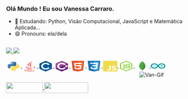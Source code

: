  ### Olá Mundo ! Eu sou Vanessa Carraro. 

- 🌱 Estudando: Python, Visão Computacional, JavaScript e Matemática Aplicada...
- 😄 Pronouns: ela/dela

##

<div align="left"> 
  <a href="https://github.com/B1olog4">
  <img height="180em" src="https://github-readme-stats.vercel.app/api?username=B1olog4&show_icons=true&theme=cobalt&include_all_commits=false&count_private=true"/>
  <img height="180em" src="https://github-readme-stats.vercel.app/api/top-langs/?username=B1olog4&layout=compact&langs_count=8&theme=cobalt"/>
</div>
  

  <div align="left"> 
   </br>
  <img align="center" alt="Python" height="30" width="40" src="https://raw.githubusercontent.com/devicons/devicon/master/icons/python/python-original.svg"> 
  <img align="center" alt="Java" height="30" width="40" src="https://raw.githubusercontent.com/devicons/devicon/master/icons/java/java-plain.svg">
  <img align="center" alt="C" height="30" width="40" src="https://raw.githubusercontent.com/devicons/devicon/master/icons/c/c-plain.svg">
  <img align="center" alt="Csharp" height="30" width="40" src="https://raw.githubusercontent.com/devicons/devicon/master/icons/csharp/csharp-original.svg">
  <img align="center" alt="HTML" height="30" width="40" src="https://raw.githubusercontent.com/devicons/devicon/master/icons/html5/html5-original.svg">
  <img align="center" alt="CSS" height="30" width="40" src="https://raw.githubusercontent.com/devicons/devicon/master/icons/css3/css3-original.svg">
  <img align="center" alt="Js" height="30" width="40" src="https://raw.githubusercontent.com/devicons/devicon/master/icons/javascript/javascript-plain.svg">
  <img align="center" alt="Js" height="30" width="40" src="https://raw.githubusercontent.com/devicons/devicon/master/icons/nodejs/nodejs-plain.svg">
  <img align="center" alt="Arduino" height="30" width="40" src="https://raw.githubusercontent.com/devicons/devicon/master/icons/mongodb/mongodb-original.svg">
  <img align="center" alt="Arduino" height="30" width="40" src="https://raw.githubusercontent.com/devicons/devicon/master/icons/arduino/arduino-original.svg">
  <img align="right" alt="Van-Gif" height="140" width="140" src="https://user-images.githubusercontent.com/81984134/163482433-8dad9787-f645-4f52-bf80-4ba880cff18b.gif">
   
</div>
 
  ##

 <div>
  <a href = "mailto:vanessacarraro@usp.br"><img src="https://img.shields.io/badge/-Gmail-%23333?style=for-the-badge&logo=gmail&logoColor=white" target="_blank"align="center" height="30" width="100"</a>
  <a href="https://www.linkedin.com/in/vanessacarraro/" target="_blank"><img src="https://img.shields.io/badge/-LinkedIn-%230077B5?style=for-the-badge&logo=linkedin&logoColor=white" target="_blank"align="center"  height="30" width="120" color="pink"</a>
</div>
   


